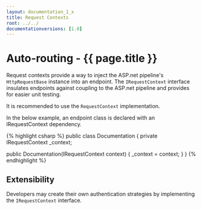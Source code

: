 ```yaml
---
layout: documentation_1_x
title: Request Contexts
root: ../../
documentationversions: [1.0]
---
```

Auto-routing - {{ page.title }}
=
Request contexts provide a way to inject the ASP.net pipeline's ```HttpRequestBase``` instance into an endpoint. The ```IRequestContext``` interface insulates endpoints against coupling to the ASP.net pipeline and provides for easier unit testing.

It is recommended to use the ```RequestContext``` implementation.

In the below example, an endpoint class is declared with an IRequestContext dependency.

{% highlight csharp %}
public class Documentation
{
  private IRequestContext _context;

  public Documentation(IRequestContext context)
  {
    _context = context;
  }
}
{% endhighlight %}

Extensibility
-
Developers may create their own authentication strategies by implementing the ```IRequestContext``` interface.